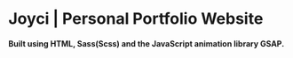 # Joyci | Personal Portfolio Website

#### Built using HTML, Sass(Scss) and the JavaScript animation library GSAP.